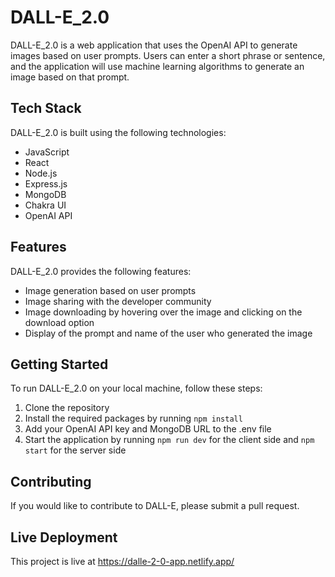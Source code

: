 # DALL-E_2.0

DALL-E_2.0 is a web application that uses the OpenAI API to generate images based on user prompts. Users can enter a short phrase or sentence, and the application will use machine learning algorithms to generate an image based on that prompt. 

## Tech Stack

DALL-E_2.0 is built using the following technologies:

- JavaScript
- React
- Node.js
- Express.js
- MongoDB
- Chakra UI
- OpenAI API

## Features

DALL-E_2.0 provides the following features:

- Image generation based on user prompts
- Image sharing with the developer community
- Image downloading by hovering over the image and clicking on the download option
- Display of the prompt and name of the user who generated the image

## Getting Started

To run DALL-E_2.0 on your local machine, follow these steps:

1. Clone the repository
2. Install the required packages by running `npm install`
3. Add your OpenAI API key and MongoDB URL to the .env file
4. Start the application by running `npm run dev` for the client side and `npm start` for the server side

## Contributing

If you would like to contribute to DALL-E, please submit a pull request. 

## Live Deployment

This project is live at https://dalle-2-0-app.netlify.app/
